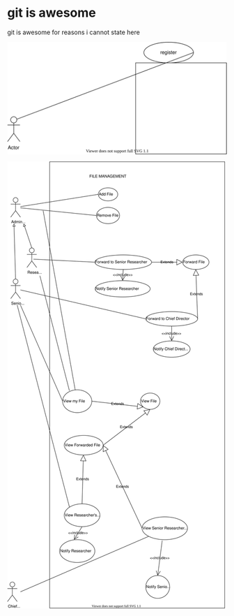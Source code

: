 # git is awesome
git is awesome for reasons i cannot state here 

![](test.svg)

![](File_Management.svg)